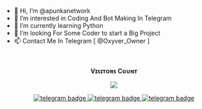 - 👋 Hi, I’m @apunkanetwork
- 👀 I’m interested in Coding And Bot Making In Telegram 
- 🌱 I’m currently learning Python 
- 💞️ I’m looking For Some Coder to start a Big Project
- 📫 Contact Me In Telegram [ @Oxyver_Owner ]

<!---
apunkanetwork/apunkanetwork is a ✨ special ✨ repository because its `README.md` (this file) appears on your GitHub profile.
You can click the Preview link to take a look at your changes.
--->
<br><p align="center"><b>Vɪꜱɪᴛᴏʀꜱ Cᴏᴜɴᴛ</b></p>  
<p align="center"><img align="center" src="https://profile-counter.glitch.me/{apunkanetwork}/count.svg"/></p> 

<div align="center">

<p align="center">
   <a href="https://telegram.dog/Oxyver_Owner"><img src="https://img.shields.io/badge/Oxyver-30302f?style=flat&logo=telegram" alt="telegram badge"/>
   <a href="https://telegram.dog/Oxyver"><img src="https://img.shields.io/badge/Support Channel-30302f?style=flat&logo=telegram" alt="telegram badge"/>
   <a href="https://telegram.dog/Oxyver_File_Share_bot"><img src="https://img.shields.io/badge/Storage Bot-30302f?style=flat&logo=telegram" alt="telegram badge"/>
</p>
